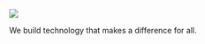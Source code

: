 <img src="https://raw.githubusercontent.com/FyraLabs/homepage/main/public/banner.png" >

We build technology that makes a difference for all.
